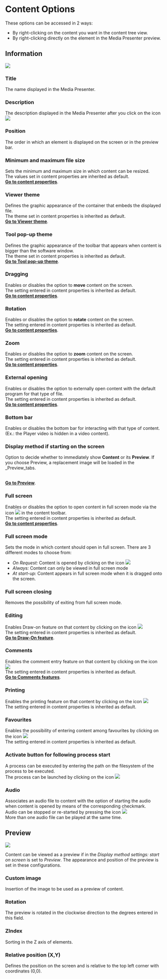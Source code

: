 # Content Options

These options can be accessed in 2 ways:

* By right-clicking on the content you want in the content tree view.
* By right-clicking directly on the element in the Media Presenter preview.

## Information
![](/img/content_option_1.png)

### Title
The name displayed in the Media Presenter.

### Description
The description displayed in the Media Presenter after you click on the icon ![](/img/icon_description.png)

### Position
The order in which an element is displayed on the screen or in the preview bar. 

### Minimum and maximum file size
Sets the minimum and maximum size in which content can be resized.<br>
The values set in content properties are inherited as default.
<br>[__Go to content properties__](/it/media-manager/content-properties.md).

### Viewer theme
Defines the graphic appearance of the container that embeds the displayed file.<br>
The theme set in content properties is inherited as default.
<br>[__Go to Viewer theme__](/it/media-manager/themes/theme-viewer.md).

### Tool pop-up theme
Defines the graphic appearance of the toolbar that appears when content is bigger than the software window.<br>
The theme set in content properties is inherited as default.
<br>[__Go to Tool pop-up theme__](/it/media-manager/themes/theme-toolspopup.md).

### Dragging
Enables or disables the option to __move__ content on the screen.<br>
The setting entered in content properties is inherited as default.
<br>[__Go to content properties__](/it/media-manager/content-properties.md).

### Rotation
Enables or disables the option to __rotate__ content on the screen.<br>
The setting entered in content properties is inherited as default.
<br>[__Go to content properties__](/it/media-manager/content-properties.md).

### Zoom
Enables or disables the option to __zoom__ content on the screen.<br>
The setting entered in content properties is inherited as default.
<br>[__Go to content properties__](/it/media-manager/content-properties.md).

### External opening
Enables or disables the option to externally open content with the default program for that type of file.<br>
The setting entered in content properties is inherited as default.
<br>[__Go to content properties__](/it/media-manager/content-properties.md).

### Bottom bar
Enables or disables the bottom bar for interacting with that type of content. (Ex.: the Player video is hidden in a video content).

### Display method if starting on the screen
Option to decide whether to immediately show __Content__ or its __Preview__. If you choose Preview, a replacement image will be loaded in the _Preview_tabs.<br>

<br>[__Go to Preview__](/it/media-manager/content-option.md#anteprima).

### Full screen
Enables or disables the option to open content in full screen mode via the icon ![](/img/icon_fullscreen.png) in the content toolbar.<br>
The setting entered in content properties is inherited as default.
<br>[__Go to content properties__](/it/media-manager/content-properties.md).

### Full screen mode
Sets the mode in which content should open in full screen.
There are 3 different modes to choose from:

* _On Request:_ Content is opened by clicking on the icon ![](/img/icon_fullscreen.png)
* _Always:_ Content can only be viewed in full screen mode
* _At start-up:_ Content appears in full screen mode when it is dragged onto the screen.

### Full screen closing
Removes the possibility of exiting from full screen mode.

### Editing
Enables Draw-on feature on that content by clicking on the icon ![](/img/icon_editazione.png)
<br>The setting entered in content properties is inherited as default.
<br>[__Go to Draw-On feature__](/it/media-manager/features/draw-on.md).

### Comments
Enables the comment entry feature on that content by clicking on the icon ![](/img/icon_commenti.png)
<br>The setting entered in content properties is inherited as default.
<br>[__Go to Comments features__](/it/media-manager/features/comments.md).

### Printing
Enables the printing feature on that content by clicking on the icon ![](/img/icon_stamp.png)
<br>The setting entered in content properties is inherited as default.

### Favourites
Enables the possibility of entering content among favourites by clicking on the icon ![](/img/icon_preferiti.png)
<br>The setting entered in content properties is inherited as default.

### Activate button for following process start
A process can be executed by entering the path on the filesystem of the process to be executed.<br>
The process can be launched by clicking on the icon ![](/img/icon_launchapp.png)

### Audio
Associates an audio file to content with the option of starting the audio when content is opened by means of the corresponding checkmark.<br>
Audio can be stopped or re-started by pressing the icon ![](/img/icon_audio.png)<br>
More than one audio file can be played at the same time.

## Preview
![](/img/content_option_2.png)

Content can be viewed as a preview if in the _Display method settings: start on screen_ is set to _Preview_. The appearance and position of the preview is set in these configurations.

### Custom image
Insertion of the image to be used as a preview of content.

### Rotation
The preview is rotated in the clockwise direction to the degrees entered in this field.

### ZIndex
Sorting in the Z axis of elements.

### Relative position (X,Y)
Defines the position on the screen and is relative to the top left corner with coordinates (0,0).
